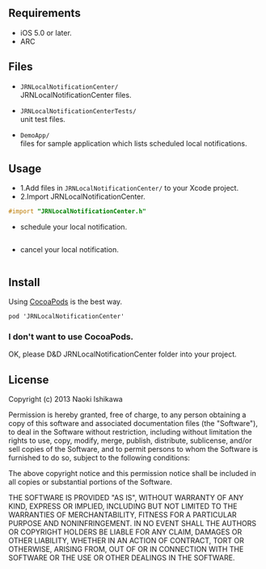 ## Requirements

- iOS 5.0 or later.
- ARC

## Files

- `JRNLocalNotificationCenter/`  
JRNLocalNotificationCenter files.

- `JRNLocalNotificationCenterTests/`  
unit test files.

- `DemoApp/`  
files for sample application which lists scheduled local notifications.

## Usage

- 1.Add files in `JRNLocalNotificationCenter/` to your Xcode project.
- 2.Import JRNLocalNotificationCenter.

```objectivec
#import "JRNLocalNotificationCenter.h"
```

- schedule your local notification.

```objectivec
```

- cancel your local notification. 

```objectivec
```

## Install
Using [CocoaPods](http://cocoapods.org) is the best way.

```
pod 'JRNLocalNotificationCenter'
```

### I don't want to use CocoaPods.
OK, please D&D JRNLocalNotificationCenter folder into your project.

## License

Copyright (c) 2013 Naoki Ishikawa

Permission is hereby granted, free of charge, to any person obtaining a copy of this software and associated documentation files (the "Software"), to deal in the Software without restriction, including without limitation the rights to use, copy, modify, merge, publish, distribute, sublicense, and/or sell copies of the Software, and to permit persons to whom the Software is furnished to do so, subject to the following conditions:

The above copyright notice and this permission notice shall be included in all copies or substantial portions of the Software.

THE SOFTWARE IS PROVIDED "AS IS", WITHOUT WARRANTY OF ANY KIND, EXPRESS OR IMPLIED, INCLUDING BUT NOT LIMITED TO THE WARRANTIES OF MERCHANTABILITY, FITNESS FOR A PARTICULAR PURPOSE AND NONINFRINGEMENT. IN NO EVENT SHALL THE AUTHORS OR COPYRIGHT HOLDERS BE LIABLE FOR ANY CLAIM, DAMAGES OR OTHER LIABILITY, WHETHER IN AN ACTION OF CONTRACT, TORT OR OTHERWISE, ARISING FROM, OUT OF OR IN CONNECTION WITH THE SOFTWARE OR THE USE OR OTHER DEALINGS IN THE SOFTWARE.
